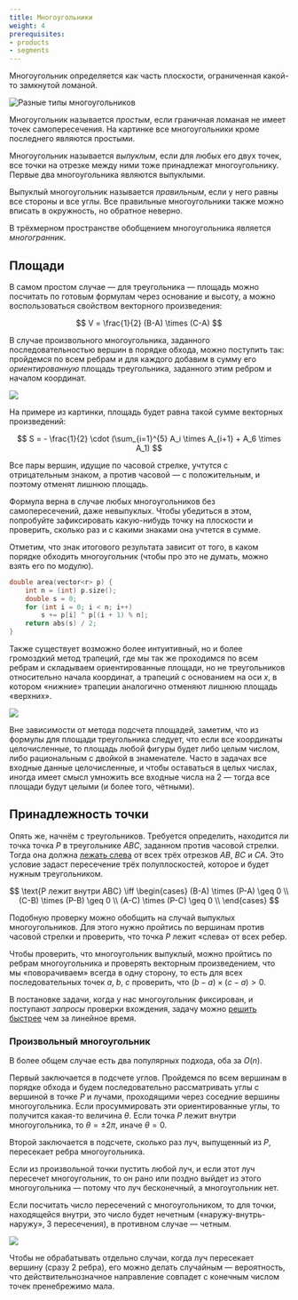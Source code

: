 ```yaml
---
title: Многоугольники
weight: 4
prerequisites:
- products
- segments
---
```


Многоугольник определяется как часть плоскости, ограниченная какой-то замкнутой ломаной.

![Разные типы многоугольников](../img/polygons.svg)

Многоугольник называется *простым*, если граничная ломаная не имеет точек самопересечения. На картинке все многоугольники кроме последнего являются простыми.

Многоугольник называется *выпуклым*, если для любых его двух точек, все точки на отрезке между ними тоже принадлежат многоугольнику. Первые два многоугольника являются выпуклыми.

Выпуклый многоугольник называется *правильным*, если у него равны все стороны и все углы. Все правильные многоугольники также можно вписать в окружность, но обратное неверно.

В трёхмерном пространстве обобщением многоугольника является *многогранник*.

## Площади

В самом простом случае — для треугольника — площадь можно посчитать по готовым формулам через основание и высоту, а можно воспользоваться свойством векторного произведения:

$$
V = \frac{1}{2} (B-A) \times (C-A)
$$

В случае произвольного многоугольника, заданного последовательностью вершин в порядке обхода, можно поступить так: пройдемся по всем ребрам и для каждого добавим в сумму его *ориентированную* площадь треугольника, заданного этим ребром и началом координат. 

![](../img/area.jpg)

На примере из картинки, площадь будет равна такой сумме векторных произведений:

$$
S = - \frac{1}{2} \cdot (\sum_{i=1}^{5} A_i \times A_{i+1} + A_6 \times A_1)
$$

Все пары вершин, идущие по часовой стрелке, учтутся с отрицательным знаком, а против часовой — с положительным, и поэтому отменят лишнюю площадь.

Формула верна в случае любых многоугольников без самопересечений, даже невыпуклых. Чтобы убедиться в этом, попробуйте зафиксировать какую-нибудь точку на плоскости и проверить, сколько раз и с какими знаками она учтется в сумме.

Отметим, что знак итогового результата зависит от того, в каком порядке обходить многоугольник (чтобы про это не думать, можно взять его по модулю).

```cpp
double area(vector<r> p) {
    int n = (int) p.size();
    double s = 0;
    for (int i = 0; i < n; i++)
        s += p[i] ^ p[(i + 1) % n];
    return abs(s) / 2;
}
```

Также существует возможно более интуитивный, но и более громоздкий метод трапеций, где мы так же проходимся по всем ребрам и складываем ориентированные площади, но не треугольников относительно начала координат, а трапеций с основанием на оси $x$, в котором «нижние» трапеции аналогично отменяют лишнюю площадь «верхних».

![](../img/trapeze.jpg)

Вне зависимости от метода подсчета площадей, заметим, что из формулы для площади треугольника следует, что если все координаты целочисленные, то площадь любой фигуры будет либо целым числом, либо рациональным с двойкой в знаменателе. Часто в задачах все входные данные целочисленные, и чтобы оставаться в целых числах, иногда имеет смысл умножить все входные числа на $2$ — тогда все площади будут целыми (и более того, чётными).

## Принадлежность точки

Опять же, начнём с треугольников. Требуется определить, находится ли точка точка $P$ в треугольнике $ABC$, заданном против часовой стрелки. Тогда она должна [лежать слева](../segments) от всех трёх отрезков $AB$, $BC$ и $CA$. Это условие задаст пересечение трёх полуплоскостей, которое и будет нужным треугольником.

$$
\text{P лежит внутри ABC} \iff \begin{cases}
(B-A) \times (P-A) \geq 0 \\
(C-B) \times (P-B) \geq 0 \\
(A-C) \times (P-C) \geq 0 \\
\end{cases}
$$

Подобную проверку можно обобщить на случай выпуклых многоугольников. Для этого нужно пройтись по вершинам против часовой стрелки и проверить, что точка $P$ лежит «слева» от всех ребер.

Чтобы проверить, что многоугольник выпуклый, можно пройтись по ребрам многоугольника и проверять векторным произведением, что мы «поворачиваем» всегда в одну сторону, то есть для всех последовательных точек $a$, $b$, $c$ проверить, что $(b-a)\times(c-a) > 0$.

В постановке задачи, когда у нас многоугольник фиксирован, и поступают *запросы* проверки вхождения, задачу можно [решить быстрее](/cs/convex-hulls) чем за линейное время.

### Произвольный многоугольник

В более общем случае есть два популярных подхода, оба за $O(n)$.

Первый заключается в подсчете углов. Пройдемся по всем вершинам в порядке обхода и будем последовательно рассматривать углы с вершиной в точке $P$ и лучами, проходящими через соседние вершины многоугольника. Если просуммировать эти ориентированные углы, то получится какая-то величина $\theta$. Если точка $P$ лежит внутри многоугольника, то $\theta = \pm 2 \pi$, иначе $\theta = 0$.

Второй заключается в подсчете, сколько раз луч, выпущенный из $P$, пересекает ребра многоугольника.

Если из произвольной точки пустить любой луч, и если этот луч пересечет многоугольник, то он рано или поздно выйдет из этого многоугольника — потому что луч бесконечный, а многоугольник нет. 

Если посчитать число пересечений с многоугольником, то для точки, находящейся внутри, это число будет нечетным («наружу-внутрь-наружу», 3 пересечения), в противном случае — четным.

![](../img/ray.gif)

Чтобы не обрабатывать отдельно случаи, когда луч пересекает вершину (сразу 2 ребра), его можно делать случайным — вероятность, что действительнозначное направление совпадет с конечным числом точек пренебрежимо мала.
